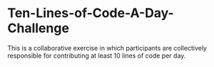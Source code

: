 # Ten-Lines-of-Code-A-Day-Challenge
This is a collaborative exercise in which participants are collectively responsible for contributing at least 10 lines of code per day.
